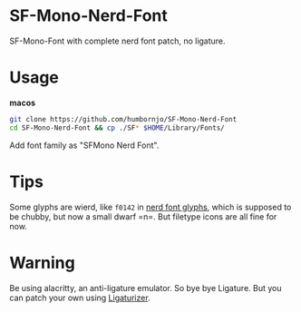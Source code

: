 # SF-Mono-Nerd-Font
SF-Mono-Font with complete nerd font patch, no ligature.

# Usage 
**macos**
``` bash
git clone https://github.com/humbornjo/SF-Mono-Nerd-Font
cd SF-Mono-Nerd-Font && cp ./SF* $HOME/Library/Fonts/
```
Add font family as "SFMono Nerd Font".

# Tips
Some glyphs are wierd, like `f0142` in [nerd font glyphs](https://www.nerdfonts.com/cheat-sheet), which is supposed to be chubby, but now a small dwarf =n=.
But filetype icons are all fine for now.

# Warning 
Be using alacritty, an anti-ligature emulator. So bye bye Ligature. But you can patch your own using [Ligaturizer](https://github.com/ToxicFrog/Ligaturizer).
